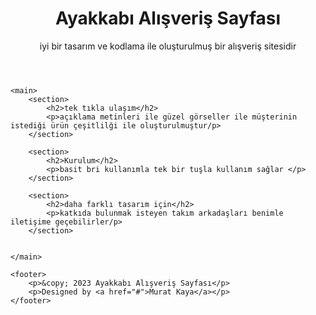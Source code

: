 <header>
        <h1>Ayakkabı Alışveriş Sayfası</h1>
        <p>iyi bir tasarım ve kodlama ile oluşturulmuş bir alışveriş sitesidir</p>
    </header>

    <main>
        <section>
            <h2>tek tıkla ulaşım</h2>
            <p>açıklama metinleri ile güzel görseller ile müşterinin istediği ürün çeşitlilği ile oluşturulmuştur/p>
        </section>

        <section>
            <h2>Kurulum</h2>
            <p>basit bri kullanımla tek bir tuşla kullanım sağlar </p>
        </section>

        <section>
            <h2>daha farklı tasarım için</h2>
            <p>katkıda bulunmak isteyen takım arkadaşları benimle iletişime geçebilirler/p>
        </section>

        
    </main>

    <footer>
        <p>&copy; 2023 Ayakkabı Alışveriş Sayfası</p>
        <p>Designed by <a href="#">Murat Kaya</a></p>
    </footer>
</body>
</html>
